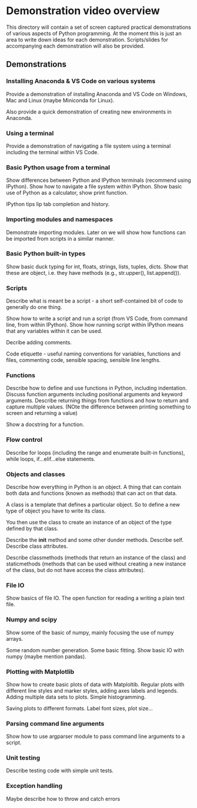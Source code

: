 # Demonstration video overview

This directory will contain a set of screen captured practical demonstrations of
various aspects of Python programming. At the moment this is just an area to write
down ideas for each demonstration. Scripts/slides for accompanying each demonstration
will also be provided.

## Demonstrations

### Installing Anaconda & VS Code on various systems

Provide a demonstration of installing Anaconda and VS Code on Windows, Mac and Linux
(maybe Miniconda for Linux).

Also provide a quick demonstration of creating new environments in Anaconda.

### Using a terminal

Provide a demonstration of navigating a file system using a terminal including the
terminal within VS Code.

### Basic Python usage from a terminal

Show differences between Python and IPython terminals (recommend using IPython).
Show how to navigate a file system within IPython. Show basic use of Python as
a calculator, show print function.

IPython tips lip tab completion and history.

### Importing modules and namespaces

Demonstrate importing modules. Later on we will show how functions can be imported
from scripts in a similar manner.

### Basic Python built-in types

Show basic duck typing for int, floats, strings, lists, tuples, dicts.
Show that these are object, i.e. they have methods (e.g., str.upper(), list.append()).

### Scripts

Describe what is meant be a script - a short self-contained bit of code to generally do one thing.

Show how to write a script and run a script (from VS Code, from command line, from within IPython).
Show how running script within IPython means that any variables within it can be used.

Decribe adding comments.

Code etiquette - useful naming conventions for variables, functions and files, commenting
code, sensible spacing, sensible line lengths.

### Functions

Describe how to define and use functions in Python, including indentation.
Discuss function arguments including positional arguments and keyword arguments.
Describe returning things from functions and how to return and capture multiple
values. (NOte the difference between printing something to screen and returning a value)

Show a docstring for a function.

### Flow control

Describe for loops (including the range and enumerate built-in functions),
while loops, if...elif...else statements.

### Objects and classes

Describe how everything in Python is an object. A thing that can contain both data and
functions (known as methods) that can act on that data.

A class is a template that defines a particular object. So to define a new type of
object you have to write its class.

You then use the class to create an instance of an object of the type defined by
that class.

Describe the __init__ method and some other dunder methods. Describe self.
Describe class attributes.

Describe classmethods (methods that return an instance of the class) and
staticmethods (methods that can be used without creating a new instance of the class,
but do not have access the class attributes).

### File IO

Show basics of file IO. The open function for reading a writing a plain text file.

### Numpy and scipy

Show some of the basic of numpy, mainly focusing the use of numpy arrays.

Some random number generation. Some basic fitting. Show basic IO with numpy (maybe mention pandas).

### Plotting with Matplotlib

Show how to create basic plots of data with Matploltib. Regular plots with different
line styles and marker styles, adding axes labels and legends. Adding multiple data
sets to plots. Simple histogramming.

Saving plots to different formats. Label font sizes, plot size...

### Parsing command line arguments

Show how to use argparser module to pass command line arguments to a script.

### Unit testing

Describe testing code with simple unit tests.

### Exception handling

Maybe describe how to throw and catch errors

